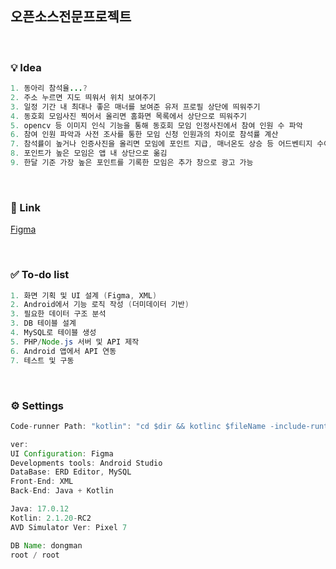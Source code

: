 ## 오픈소스전문프로젝트

<br/>

### 💡 Idea

```java
1. 동아리 참석율...?
2. 주소 누르면 지도 띄워서 위치 보여주기
3. 일정 기간 내 최대나 좋은 매너를 보여준 유저 프로필 상단에 띄워주기
4. 동호회 모임사진 찍어서 올리면 홈화면 목록에서 상단으로 띄워주기
5. opencv 등 이미지 인식 기능을 통해 동호회 모임 인정사진에서 참여 인원 수 파악
6. 참여 인원 파악과 사전 조사를 통한 모임 신청 인원과의 차이로 참석률 계산
7. 참석률이 높거나 인증사진을 올리면 모임에 포인트 지급, 매너온도 상승 등 어드벤티지 수여
8. 포인트가 높은 모임은 앱 내 상단으로 옮김
9. 한달 기준 가장 높은 포인트를 기록한 모임은 추가 창으로 광고 가능
```
<br/> 

### 🔗 Link

[Figma](https://www.figma.com/design/OTg5VRfihSNC5goiBtG6Dm/Dongmani?node-id=0-1&p=f&t=SIgXPEVEIDxkNGNl-0)

<br/>

### ✅ To-do list

```java
1. 화면 기획 및 UI 설계 (Figma, XML)
2. Android에서 기능 로직 작성 (더미데이터 기반)
3. 필요한 데이터 구조 분석
3. DB 테이블 설계 
4. MySQL로 테이블 생성
5. PHP/Node.js 서버 및 API 제작
6. Android 앱에서 API 연동
7. 테스트 및 구동
```

<br/>

### ⚙️ Settings

```java
Code-runner Path: "kotlin": "cd $dir && kotlinc $fileName -include-runtime -d $fileNameWithoutExt.jar && java -jar $fileNameWithoutExt.jar",

ver:
UI Configuration: Figma
Developments tools: Android Studio
DataBase: ERD Editor, MySQL
Front-End: XML
Back-End: Java + Kotlin

Java: 17.0.12
Kotlin: 2.1.20-RC2
AVD Simulator Ver: Pixel 7

DB Name: dongman
root / root
```
